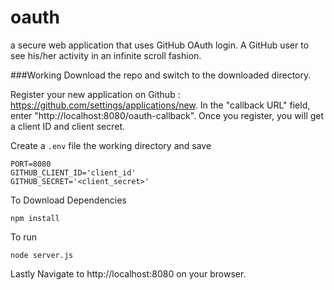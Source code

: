 # oauth
 a secure web application that uses GitHub OAuth login. A GitHub user to see his/her activity in an infinite scroll fashion.

###Working
Download the repo and switch to the downloaded directory.

Register your new application on Github : https://github.com/settings/applications/new. In the "callback URL" field, enter "http://localhost:8080/oauth-callback". Once you register, you will get a client ID and client secret.

Create a `.env` file the working directory and save 
```
PORT=8080
GITHUB_CLIENT_ID='client_id'
GITHUB_SECRET='<client_secret>'
```


To Download Dependencies
```
npm install
```

To run 
```
node server.js
```

Lastly Navigate to http://localhost:8080 on your browser.
